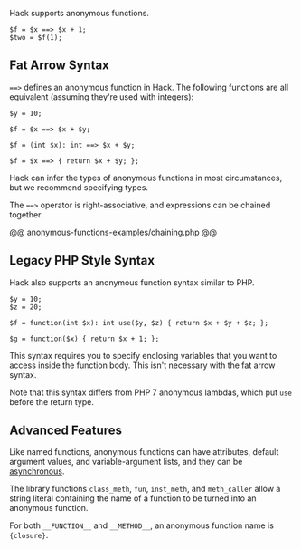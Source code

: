 Hack supports anonymous functions.

``` Hack
$f = $x ==> $x + 1;
$two = $f(1);
```

## Fat Arrow Syntax

`==>` defines an anonymous function in Hack. The following functions
are all equivalent (assuming they're used with integers):

``` Hack
$y = 10;

$f = $x ==> $x + $y;

$f = (int $x): int ==> $x + $y;

$f = $x ==> { return $x + $y; };
```

Hack can infer the types of anonymous functions in most circumstances,
but we recommend specifying types.

The `==>` operator is right-associative, and expressions can be chained together.

@@ anonymous-functions-examples/chaining.php @@

## Legacy PHP Style Syntax

Hack also supports an anonymous function syntax similar to PHP.

``` Hack
$y = 10;
$z = 20;

$f = function(int $x): int use($y, $z) { return $x + $y + $z; };

$g = function($x) { return $x + 1; };
```

This syntax requires you to specify enclosing variables that you want to
access inside the function body. This isn't necessary with the fat
arrow syntax.

Note that this syntax differs from PHP 7 anonymous lambdas, which
put `use` before the return type.

## Advanced Features

Like named functions, anonymous functions can have attributes, default argument values, and variable-argument lists, and they can be
[asynchronous](../asynchronous-operations/introduction.md).

The library functions `class_meth`, `fun`, `inst_meth`, and `meth_caller` allow a string literal containing the name of a function to be
turned into an anonymous function.

For both `__FUNCTION__` and `__METHOD__`, an anonymous function name is `{closure}`.
